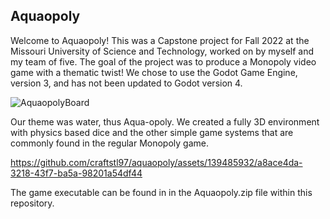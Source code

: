 ## Aquaopoly

Welcome to Aquaopoly!
This was a Capstone project for Fall 2022 at the Missouri University of Science and Technology, 
worked on by myself and my team of five.
The goal of the project was to produce a Monopoly video game with a thematic twist!
We chose to use the Godot Game Engine, version 3, and has not been updated to Godot version 4.


![AquaopolyBoard](https://github.com/craftstl97/aquaopoly/assets/139485932/1cd96665-5528-4c18-9bb3-7b553cec652c)


Our theme was water, thus Aqua-opoly. We created a fully 3D environment with physics based 
dice and the other simple game systems that are commonly found in the regular Monopoly game.


https://github.com/craftstl97/aquaopoly/assets/139485932/a8ace4da-3218-43f7-ba5a-98201a54df44


The game executable can be found in in the Aquaopoly.zip file within this repository. 
